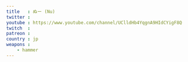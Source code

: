 ```yaml
---
title   : ぬー (Nu)
twitter :
youtube : https://www.youtube.com/channel/UClldHb4YqgnA9HIdCYigF8Q
twitch  :
patreon :
country : jp
weapons :
    - hammer
---
```

